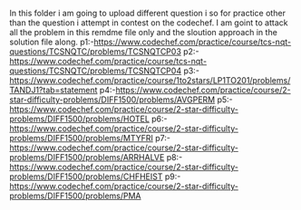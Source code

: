 In this folder i am going to upload different question i so for practice other than the question i attempt in contest on the codechef. I am goint to attack all the problem in this remdme file only and the sloution approach in the solution file along.
p1:-https://www.codechef.com/practice/course/tcs-nqt-questions/TCSNQTC/problems/TCSNQTCP03
p2:-https://www.codechef.com/practice/course/tcs-nqt-questions/TCSNQTC/problems/TCSNQTCP04
p3:- https://www.codechef.com/practice/course/1to2stars/LP1TO201/problems/TANDJ1?tab=statement
p4:-https://www.codechef.com/practice/course/2-star-difficulty-problems/DIFF1500/problems/AVGPERM
p5:-https://www.codechef.com/practice/course/2-star-difficulty-problems/DIFF1500/problems/HOTEL
p6:-https://www.codechef.com/practice/course/2-star-difficulty-problems/DIFF1500/problems/MTYFRI
p7:-https://www.codechef.com/practice/course/2-star-difficulty-problems/DIFF1500/problems/ARRHALVE
p8:-https://www.codechef.com/practice/course/2-star-difficulty-problems/DIFF1500/problems/CHFHEIST
p9:-https://www.codechef.com/practice/course/2-star-difficulty-problems/DIFF1500/problems/PMA

